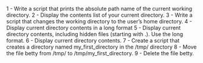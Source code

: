 1 - Write a script that prints the absolute path name of the current working directory.
2 - Display the contents list of your current directory.
3 - Write a script that changes the working directory to the user’s home directory.
4 - Display current directory contents in a long format
5 - Display current directory contents, including hidden files (starting with .). Use the long format.
6 - Display current directory contents.
7 - Create a script that creates a directory named my_first_directory in the /tmp/ directory
8 - Move the file betty from /tmp/ to /tmp/my_first_directory.
9 - Delete the file betty.
